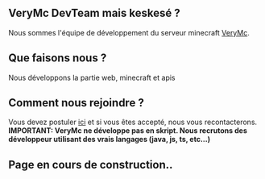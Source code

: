 ## **VeryMc DevTeam mais keskesé ?**

Nous sommes l'équipe de développement du serveur minecraft [VeryMc](https://discord.verymc.fr).

## **Que faisons nous ?**

Nous développons la partie web, minecraft et apis

## **Comment nous rejoindre ?**

Vous devez postuler [ici](https://comply.verymc.fr/jobs/dev/) et si vous êtes accepté, nous vous recontacterons.
**IMPORTANT: VeryMc ne développe pas en skript. Nous recrutons des développeur utilisant des vrais langages (java, js, ts, etc...)**

## Page en cours de construction..
